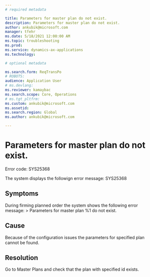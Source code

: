 ```yaml
---
# required metadata

title: Parameters for master plan do not exist.
description: Parameters for master plan do not exist.
author: ankubik@microsoft.com
manager: tfehr
ms.date: 5/18/2021 12:00:00 AM
ms.topic: troubleshooting
ms.prod: 
ms.service: dynamics-ax-applications
ms.technology: 

# optional metadata

ms.search.form: ReqTransPo
# ROBOTS: 
audience: Application User
# ms.devlang: 
ms.reviewer: kamaybac
ms.search.scope: Core, Operations
# ms.tgt_pltfrm: 
ms.custom: ankubik@microsoft.com
ms.assetid: 
ms.search.region: Global
ms.author: ankubik@microsoft.com

---
```


# Parameters for master plan do not exist.

Error code: SYS25368

The system displays the followign error message:
	SYS25368



## Symptoms
During firming planned order the system shows the following error message: > Parameters for master plan %1 do not exist.

## Cause
Because of the configuration issues the parameters for specified plan cannot be found.

## Resolution
Go to Master Plans and check that the plan with specified id exists.



